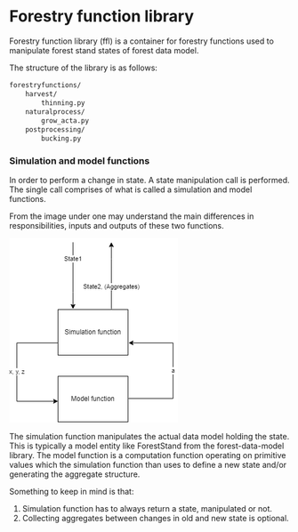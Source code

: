 # Forestry function library

Forestry function library (ffl) is a container for forestry functions used to manipulate forest stand states of forest data model.

The structure of the library is as follows:
```
forestryfunctions/
    harvest/
        thinning.py
    naturalprocess/
        grow_acta.py
    postprocessing/
        bucking.py
```

### Simulation and model functions

In order to perform a change in state. A state manipulation call is performed. The single call comprises of what is called a simulation and model functions.

From the image under one may understand the main differences in responsibilities, inputs and outputs of these two functions.


![Function division](doc/simulator-and-model-function.drawio.png)


The simulation function manipulates the actual data model holding the state. This is typically a model entity like ForestStand from the forest-data-model library. The model function is a computation function operating on primitive values which the simulation function than uses to define a new state and/or generating the aggregate structure.

Something to keep in mind is that:
1) Simulation function has to always return a state, manipulated or not.
2) Collecting aggregates between changes in old and new state is optional.

